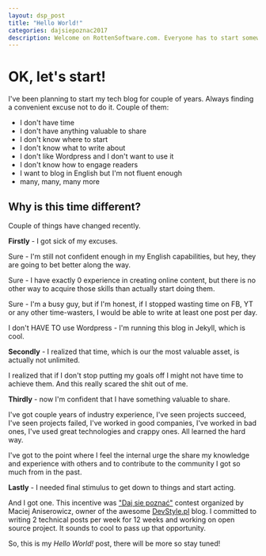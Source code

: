 ```yaml
---
layout: dsp_post
title: "Hello World!"
categories: dajsiepoznac2017
description: Welcome on RottenSoftware.com. Everyone has to start somewhere, I start here.
---
```


# OK, let's start! #

I've been planning to start my tech blog for couple of years. Always finding a convenient excuse not to do it.
Couple of them:
* I don't have time
* I don't have anything valuable to share
* I don't know where to start
* I don't know what to write about
* I don't like Wordpress and I don't want to use it
* I don't know how to engage readers
* I want to blog in English but I'm not fluent enough
* many, many, many more

## Why is this time different? ##

Couple of things have changed recently. 

**Firstly** - I got sick of my excuses.

Sure - I'm still not confident enough in my English capabilities, but hey, they are going to bet better along the way.

Sure - I have exactly 0 experience in creating online content, but there is no other way to acquire those skills than actually start doing them.

Sure - I'm a busy guy, but if I'm honest, if I stopped wasting time on FB, YT or any other time-wasters, I would be able to write at least one post per day.

I don't HAVE TO use Wordpress - I'm running this blog in Jekyll, which is cool.


**Secondly** - I realized that time, which is our the most valuable asset, is actually not unlimited.

I realized that if I don't stop putting my goals off I might not have time to achieve them.
And this really scared the shit out of me.

**Thirdly** - now I'm confident that I have something valuable to share. 

I've got couple years of industry experience, I've seen projects succeed,
I've seen projects failed, I've worked in good companies, I've worked in bad ones, I've used great technologies and crappy ones. All learned the hard way. 

I've got to the point where I feel the internal urge the share my knowledge and experience with others and to contribute to the community I got so much from in the past.

**Lastly** - I needed final stimulus to get down to things and start acting. 

And I got one. This incentive was ["Daj sie poznać"](http://devstyle.pl/daj-sie-poznac/) contest organized by Maciej Aniserowicz, owner of the awesome [DevStyle.pl](http://devstyle.pl) blog. I committed to writing 2 technical posts per week for 12 weeks and working on open source project. It sounds to cool to pass up that opportunity.

So, this is my _Hello World!_ post, there will be more so stay tuned!
